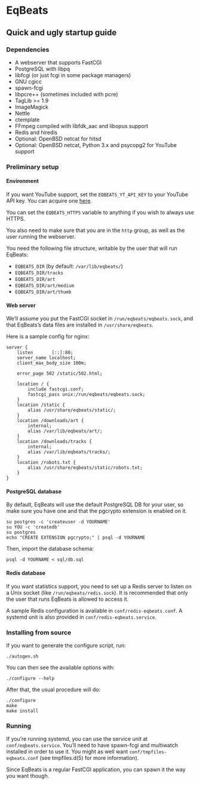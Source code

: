 # EqBeats
## Quick and ugly startup guide

### Dependencies

* A webserver that supports FastCGI
* PostgreSQL with libpq
* libfcgi (or just fcgi in some package managers)
* GNU cgicc
* spawn-fcgi
* libpcre++ (sometimes included with pcre)
* TagLib >= 1.9
* ImageMagick
* Nettle
* ctemplate
* FFmpeg compiled with libfdk\_aac and libopus support
* Redis and hiredis
* Optional: OpenBSD netcat for hitsd
* Optional: OpenBSD netcat, Python 3.x and psycopg2 for YouTube support

### Preliminary setup

#### Environment

If you want YouTube support, set the `EQBEATS_YT_API_KEY` to your YouTube API
key. You can acquire one [here](https://code.google.com/apis/youtube/dashboard/gwt/index.html).

You can set the `EQBEATS_HTTPS` variable to anything if you wish to always use
HTTPS.

You also need to make sure that you are in the `http` group, as well as the user
running the webserver.

You need the following file structure, writable by the user that will run
EqBeats:
* `EQBEATS_DIR` (by default: `/var/lib/eqbeats/`)
* `EQBEATS_DIR/tracks`
* `EQBEATS_DIR/art`
* `EQBEATS_DIR/art/medium`
* `EQBEATS_DIR/art/thumb`

#### Web server

We’ll assume you put the FastCGI socket in `/run/eqbeats/eqbeats.sock`, and that
EqBeats’s data files are installed in `/usr/share/eqbeats`.

Here is a sample config for nginx:

    server {
        listen       [::]:80;
        server_name localhost;
        client_max_body_size 100m;

        error_page 502 /static/502.html;

        location / {
            include fastcgi.conf;
            fastcgi_pass unix:/run/eqbeats/eqbeats.sock;
        }
        location /static {
            alias /usr/share/eqbeats/static/;
        }
        location /downloads/art {
            internal;
            alias /var/lib/eqbeats/art/;
        }
        location /downloads/tracks {
            internal;
            alias /var/lib/eqbeats/tracks/;
        }
        location /robots.txt {
            alias /usr/share/eqbeats/static/robots.txt;
        }
    }

#### PostgreSQL database

By default, EqBeats will use the default PostgreSQL DB for your user, so make
sure you have one and that the pgcrypto extension is enabled on it.

    su postgres -c 'createuser -d YOURNAME'
    su YOU -c 'createdb'
    su postgres
    echo "CREATE EXTENSION pgcrypto;" | psql -d YOURNAME

Then, import the database schema:

    psql -d YOURNAME < sql/db.sql

#### Redis database

If you want statistics support, you need to set up a Redis server to listen on a
Unix socket (like `/run/eqbeats/redis.sock`). It is recommended that only the
user that runs EqBeats is allowed to access it.

A sample Redis configuration is available in `conf/redis-eqbeats.conf`. A
systemd unit is also provided in `conf/redis-eqbeats.service`.

### Installing from source

If you want to generate the configure script, run:

    ./autogen.sh

You can then see the available options with:

    ./configure --help

After that, the usual procedure will do:

    ./configure
    make
    make install

### Running

If you’re running systemd, you can use the service unit at
`conf/eqbeats.service`. You’ll need to have spawn-fcgi and multiwatch installed
in order to use it. You might as well want `conf/tmpfiles-eqbeats.conf` (see
tmpfiles.d(5) for more information).

Since EqBeats is a regular FastCGI application, you can spawn it the way you
want though.
